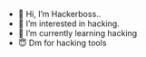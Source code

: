 - 👋 Hi, I’m Hackerboss.. 
- 👀 I’m interested in hacking. 
- 🌱 I’m currently learning hacking 
- 😇 Dm for hacking tools

<!---
Hackerboss12/Hackerboss12 is a ✨ special ✨ repository because its `README.md` (this file) appears on your GitHub profile.
You can click the Preview link to take a look at your changes.
--->
